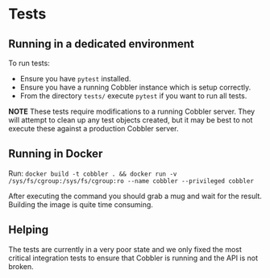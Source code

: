 # Tests

## Running in a dedicated environment

To run tests:

- Ensure you have `pytest` installed.
- Ensure you have a running Cobbler instance which is setup correctly.
- From the directory `tests/` execute `pytest` if you want to run all tests.

**NOTE**
These tests require modifications to a running Cobbler server. They will
attempt to clean up any test objects created, but it may be best to not
execute these against a production Cobbler server.

## Running in Docker

Run: `docker build -t cobbler . && docker run -v /sys/fs/cgroup:/sys/fs/cgroup:ro --name cobbler --privileged cobbler`

After executing the command you should grab a mug and wait for the result. Building the image is quite time consuming.

## Helping

The tests are currently in a very poor state and we only fixed the most critical integration tests to ensure that
Cobbler is running and the API is not broken.
